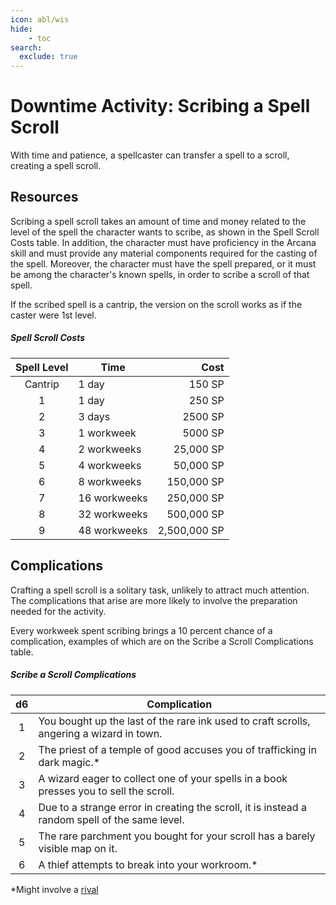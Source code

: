 ```yaml
---
icon: abl/wis
hide:
    - toc
search:
  exclude: true
---
```


# Downtime Activity: Scribing a Spell Scroll

With time and patience, a spellcaster can transfer a spell to a scroll, creating a spell scroll.

## Resources

Scribing a spell scroll takes an amount of time and money related to the level of the spell the character wants to scribe, as shown in the Spell Scroll Costs table. In addition, the character must have proficiency in the Arcana skill and must provide any material components required for the casting of the spell. Moreover, the character must have the spell prepared, or it must be among the character's known spells, in order to scribe a scroll of that spell.

If the scribed spell is a cantrip, the version on the scroll works as if the caster were 1st level.

##### Spell Scroll Costs

| Spell Level | Time | Cost |
|:-:|---|--:|
| Cantrip | 1 day | 150 SP |
| 1 | 1 day | 250 SP |
| 2 | 3 days | 2500 SP |
| 3 | 1 workweek | 5000 SP |
| 4 | 2 workweeks | 25,000 SP |
| 5 | 4 workweeks | 50,000 SP |
| 6 | 8 workweeks | 150,000 SP |
| 7 | 16 workweeks | 250,000 SP |
| 8 | 32 workweeks | 500,000 SP |
| 9 | 48 workweeks | 2,500,000 SP |

## Complications

Crafting a spell scroll is a solitary task, unlikely to attract much attention. The complications that arise are more likely to involve the preparation needed for the activity. 

Every workweek spent scribing brings a 10 percent chance of a complication, examples of which are on the Scribe a Scroll Complications table.

##### Scribe a Scroll Complications

| d6 | Complication |
|:-:|---|
| 1 | You bought up the last of the rare ink used to craft scrolls, angering a wizard in town. |
| 2 | The priest of a temple of good accuses you of trafficking in dark magic.* |
| 3 | A wizard eager to collect one of your spells in a book presses you to sell the scroll. |
| 4 | Due to a strange error in creating the scroll, it is instead a random spell of the same level. |
| 5 | The rare parchment you bought for your scroll has a barely visible map on it. |
| 6 | A thief attempts to break into your workroom.* |

*Might involve a [rival]

[rival]: index.md#rivals